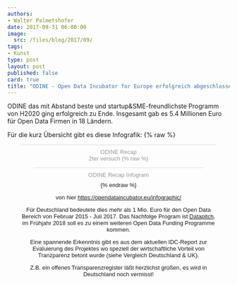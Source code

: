 ```yaml
---
authors: 
- Walter Palmetshofer
date: 2017-09-31 06:00:00
image:
  src: /files/blog/2017/09/ 
tags:
- Kunst
type: post
layout: post
published: false
card: true
title: "ODINE - Open Data Incubator for Europe erfolgreich abgeschlossen!" 
---
```


ODINE das mit Abstand beste und startup&SME-freundlichste Programm von H2020 ging erfolgreich zu Ende. 
Insgesamt gab es 5.4 Millionen Euro für Open Data Firmen in 18 Ländern.

Für die kurz Übersicht gibt es diese Infografik:
{% raw %}
<div style="padding:8px 0;font-family:Arial!important;font-size:13px!important;line-height:15px!important;text-align:center;border-top:1px solid #dadada;margin:0 30px"><a href="https://infogram.com/8f03bbc0-e819-4e13-82bd-2e606bdcb505" style="color:#989898!important;text-decoration:none!important;" target="_blank">ODINE Recap</a><br><a href="https://infogram.com" style="color:#989898!important;text-decoration:none!important;" target="_blank" 
{% endraw %}


2ter versuch
{% raw %}
<div class="infogram-embed" data-id="_/g1nJ9jOpBlHdpj1zRSiN" data-type="interactive" data-title="ODINE Recap"></div>
<script>!function(e,t,s,i){var n="InfogramEmbeds",o=e.getElementsByTagName("script"),d=o[0],r=/^http:/.test(e.location)?"http:":"https:";if(/^\/{2}/.test(i)&&(i=r+i),window[n]&&window[n].initialized)window[n].process&&window[n].process();else if(!e.getElementById(s)){var a=e.createElement("script");a.async=1,a.id=s,a.src=i,d.parentNode.insertBefore(a,d)}}(document,0,"infogram-async","https://e.infogram.com/js/dist/embed-loader-min.js");</script>
<div style="padding: 8px 0; font-family: Arial!important; font-size: 13px!important; line-height: 15px!important; text-align: center; border-top: 1px solid #dadada; margin: 0 30px;"><a style="color: #989898!important; text-decoration: none!important;" href="https://infogram.com/8f03bbc0-e819-4e13-82bd-2e606bdcb505" target="_blank" rel="noopener">ODINE Recap</a>
<a style="color: #989898!important; text-decoration: none!important;" href="https://infogram.com" target="_blank" rel="nofollow noopener">Infogram</a></div>
{% endraw %}

von hier
https://opendataincubator.eu/infographic/

Für Deutschland bedeutete dies mehr als 1 Mio. Euro für den Open Data Bereich von Februar 2015 - Juli 2017.
Das Nachfolge Program ist [Datapitch](https://datapitch.eu/), im Frühjahr 2018 soll es zu einem weiteren Open Data Funding Programme kommen.


Eine spannende Erkenntnis gibt es aus dem aktuellen IDC-Report zur Evaluierung des Projektes 
wo speziell der wirtschaftliche Vorteil von Tranzparenz betont wurde (siehe Vergleich Deutschland & UK).

Z.B. ein offenes Transparenzregister läßt herzlichst grüßen, es wird in Deutschland noch vermisst!




